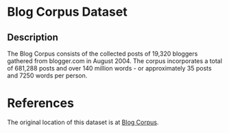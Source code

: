 # Blog Corpus Dataset

## Description

The Blog Corpus consists of the collected posts of 19,320 bloggers gathered from blogger.com in August 2004. The corpus incorporates a total of 681,288 posts and over 140 million words - or approximately 35 posts and 7250 words per person.


# References
The original location of this dataset is at
[Blog Corpus](https://www.kaggle.com/datasets/rtatman/blog-authorship-corpus).
